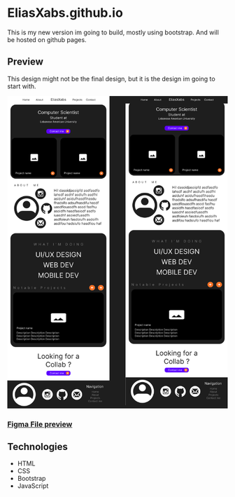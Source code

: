 # EliasXabs.github.io

This is my new version im going to build, mostly using bootstrap. And will be hosted on github pages.

## Preview
This design might not be the final design, but it is the design im going to start with.


![Preview](Preview/Images/Portfolio%20Website.png)

### [Figma File preview](Preview/FigmaPreview.fig)

## Technologies
- HTML
- CSS
- Bootstrap
- JavaScript